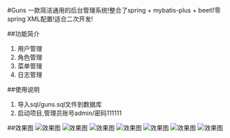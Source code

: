 #Guns
一款简洁通用的后台管理系统!整合了spring + mybatis-plus + beetl!零spring XML配置!适合二次开发!

##功能简介
1. 用户管理
2. 角色管理
3. 菜单管理
4. 日志管理

##使用说明
1. 导入sql/guns.sql文件到数据库
2. 启动项目,管理员账号admin/密码111111

##效果图
![效果图](http://git.oschina.net/uploads/images/2017/0406/235944_e724c701_551203.png "效果图")
![效果图](http://git.oschina.net/uploads/images/2017/0407/001345_ca4643e8_551203.png "效果图")
![效果图](http://git.oschina.net/uploads/images/2017/0407/000003_d76a040f_551203.png "效果图")
![效果图](http://git.oschina.net/uploads/images/2017/0407/000011_479a07d3_551203.png "效果图")
![效果图](http://git.oschina.net/uploads/images/2017/0407/000026_c15a6431_551203.png "效果图")
![效果图](http://git.oschina.net/uploads/images/2017/0407/001357_dfbb561e_551203.png "效果图")
![效果图](http://git.oschina.net/uploads/images/2017/0407/000039_93d07cb7_551203.png "效果图")